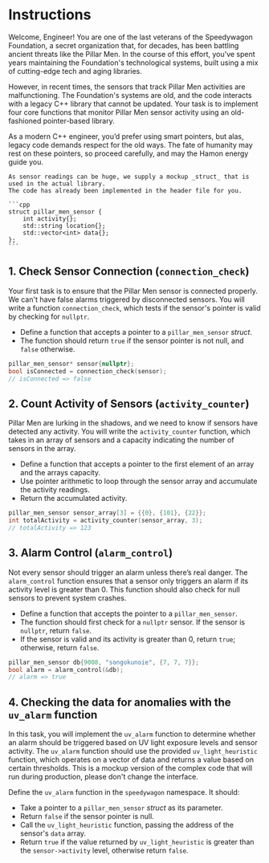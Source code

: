 # Instructions

Welcome, Engineer!
You are one of the last veterans of the Speedywagon Foundation, a secret organization that, for decades, has been battling ancient threats like the Pillar Men.
In the course of this effort, you've spent years maintaining the Foundation's technological systems, built using a mix of cutting-edge tech and aging libraries.

However, in recent times, the sensors that track Pillar Men activities are malfunctioning.
The Foundation's systems are old, and the code interacts with a legacy C++ library that cannot be updated.
Your task is to implement four core functions that monitor Pillar Men sensor activity using an old-fashioned pointer-based library.

As a modern C++ engineer, you’d prefer using smart pointers, but alas, legacy code demands respect for the old ways.
The fate of humanity may rest on these pointers, so proceed carefully, and may the Hamon energy guide you.

~~~~exercism/note
As sensor readings can be huge, we supply a mockup _struct_ that is used in the actual library.
The code has already been implemented in the header file for you.

```cpp
struct pillar_men_sensor {
    int activity{};
    std::string location{};
    std::vector<int> data{};
};
```
~~~~

## 1. Check Sensor Connection (`connection_check`)

Your first task is to ensure that the Pillar Men sensor is connected properly.
We can't have false alarms triggered by disconnected sensors.
You will write a function `connection_check`, which tests if the sensor's pointer is valid by checking for `nullptr`.

- Define a function that accepts a pointer to a `pillar_men_sensor` _struct_.
- The function should return `true` if the sensor pointer is not null, and `false` otherwise.

```cpp
pillar_men_sensor* sensor{nullptr};
bool isConnected = connection_check(sensor);
// isConnected => false
```

## 2. Count Activity of Sensors (`activity_counter`)

Pillar Men are lurking in the shadows, and we need to know if sensors have detected any activity.
You will write the `activity_counter` function, which takes in an array of sensors and a capacity indicating the number of sensors in the array.

- Define a function that accepts a pointer to the first element of an array and the arrays capacity.
- Use pointer arithmetic to loop through the sensor array and accumulate the activity readings.
- Return the accumulated activity.

```cpp
pillar_men_sensor sensor_array[3] = {{0}, {101}, {22}};
int totalActivity = activity_counter(sensor_array, 3);
// totalActivity => 123
```

## 3. Alarm Control (`alarm_control`)

Not every sensor should trigger an alarm unless there’s real danger.
The `alarm_control` function ensures that a sensor only triggers an alarm if its activity level is greater than 0.
This function should also check for null sensors to prevent system crashes.

- Define a function that accepts the pointer to a `pillar_men_sensor`.
- The function should first check for a `nullptr` sensor. If the sensor is `nullptr`, return `false`.
- If the sensor is valid and its activity is greater than 0, return `true`; otherwise, return `false`.

```cpp
pillar_men_sensor db{9008, "songokunoie", {7, 7, 7}};
bool alarm = alarm_control(&db);
// alarm => true
```

## 4. Checking the data for anomalies with the `uv_alarm` function

In this task, you will implement the `uv_alarm` function to determine whether an alarm should be triggered based on UV light exposure levels and sensor activity.
The `uv_alarm` function should use the provided `uv_light_heuristic` function, which operates on a vector of data and returns a value based on certain thresholds.
This is a mockup version of the complex code that will run during production, please don't change the interface.

Define the `uv_alarm` function in the `speedywagon` namespace. It should:

- Take a pointer to a `pillar_men_sensor` _struct_ as its parameter.
- Return `false` if the sensor pointer is null.
- Call the `uv_light_heuristic` function, passing the address of the sensor's `data` array.
- Return `true` if the value returned by `uv_light_heuristic` is greater than the `sensor->activity` level, otherwise return `false`.
